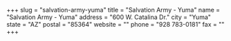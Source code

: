 +++
slug = "salvation-army-yuma"
title = "Salvation Army - Yuma"
name = "Salvation Army - Yuma"
address = "600 W. Catalina Dr."
city = "Yuma"
state = "AZ"
postal = "85364"
website = ""
phone = "928 783-0181"
fax = ""
+++

